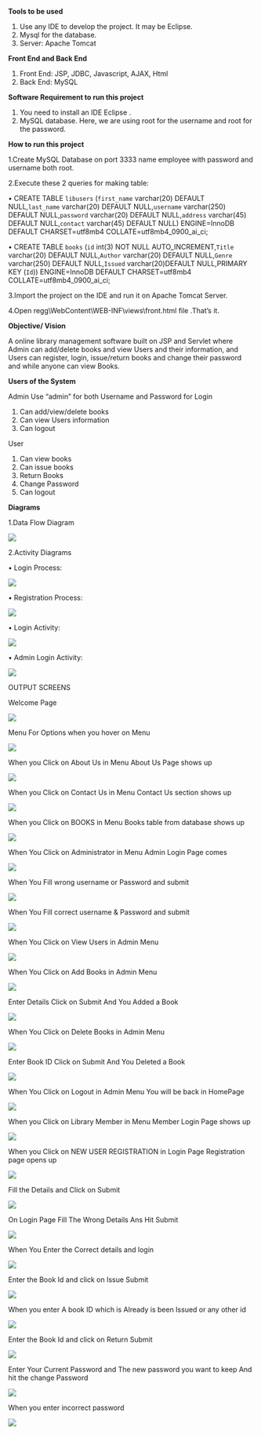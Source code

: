 <b>Tools to be used</b>
1.	Use any IDE to develop the project. It may be Eclipse.
2.	Mysql for the database.
3.	Server: Apache Tomcat

<b>Front End and Back End</b>
1.	Front End: JSP, JDBC, Javascript, AJAX, Html
2.	Back End: MySQL

<b>Software Requirement to run this project</b>
1.	You need to install an IDE Eclipse .
2.	MySQL database. Here, we are using root for the username and root for the password.

<b>How to run this project</b>

1.Create MySQL Database on port 3333 name employee with password and username both root. 

2.Execute these 2 queries for making table:

•	CREATE TABLE `libusers` (`first_name` varchar(20) DEFAULT NULL,`last_name` varchar(20) DEFAULT NULL,`username` varchar(250) DEFAULT NULL,`password` varchar(20) DEFAULT NULL,`address` varchar(45) DEFAULT NULL,`contact` varchar(45) DEFAULT NULL) ENGINE=InnoDB DEFAULT CHARSET=utf8mb4 COLLATE=utf8mb4_0900_ai_ci;

•	CREATE TABLE `books` (`id` int(3) NOT NULL AUTO_INCREMENT,`Title` varchar(20) DEFAULT NULL,`Author` varchar(20) DEFAULT NULL,`Genre` varchar(250) DEFAULT NULL,`Issued` varchar(20)DEFAULT NULL,PRIMARY KEY (`Id`)) ENGINE=InnoDB DEFAULT CHARSET=utf8mb4 COLLATE=utf8mb4_0900_ai_ci;

3.Import the project on the IDE and run it on Apache Tomcat Server.

4.Open  regg\WebContent\WEB-INF\views\front.html  file .That’s it.

<b>Objective/ Vision</b>

A online library management software built on JSP and Servlet where Admin can add/delete books and view Users and their information, and Users can register, login, issue/return books and change their password and while anyone can view Books.


<b>Users of the System</b>

Admin  Use “admin” for both Username and Password for Login

1.	Can add/view/delete books
2.	Can view Users information
3.	Can logout

User

1.	Can view books
2.	Can issue books
3.	Return Books
4.	Change Password
5.	Can logout



<b>Diagrams</b>
  
  
1.Data Flow Diagram
 
![](images2/dataflow.png)

2.Activity Diagrams

•	Login Process:
 
 ![](images2/loginproccess.png)
 
•	Registration Process:
 
 ![](images2/regproccess.png)
 
•	Login Activity:
 
 ![](images2/loginactivity.png)
 
•	Admin Login Activity:

![](images2/loginactivityadmin.png)
 
OUTPUT SCREENS

Welcome Page
 
 ![](images2/Front.png)

Menu For Options when you hover on Menu 

![](images2/Menu.png)

When you Click on About Us in Menu About Us Page shows up
 
 ![](images2/AboutUs.png)

When you Click on Contact Us in Menu Contact Us section shows up
 
 ![](images2/ContactUs.png)

When you Click on BOOKS in Menu Books table from database shows up 

![](images2/BooksShow.png)

When You Click on Administrator in Menu Admin Login Page comes

![](images2/AdminLogin.png)
 
When You Fill wrong username or Password and submit
 
 ![](images2/WrongDetailsAdmin.png)
 
When You Fill correct username & Password and submit
 
![](images2/Adminfrontwithmenu.png)

When You Click on View Users in Admin Menu

![](images2/ViewUsers.png)
 
When You Click on Add Books in Admin Menu
 
![](images2/AddBook.png)

Enter Details
Click on Submit And You Added a Book
 
 ![](images2/AddedBook.png)
 
When You Click on Delete Books in Admin Menu
 
![](images2/RemoveBook.png)

Enter Book ID
Click on Submit And You Deleted a Book 

![](images2/RemoveddBook.png)

When You Click on Logout in Admin Menu You will be back in HomePage
 
![](images2/Menu.png)

When you Click on Library Member in Menu Member Login Page shows up
 
 ![](images2/librarymemberlogin.png)

When you Click on NEW USER REGISTRATION in Login Page Registration page opens up

![](images2/NewRegistration.png)
 
Fill the Details and Click on Submit

![](images2/Successful.png)
 
On Login Page Fill The Wrong Details Ans Hit Submit

![](images2/WrongDetailsAdmin.png)
 
When You Enter the Correct details and login
 
 ![](images2/logged.png)

Enter the Book Id and click on Issue Submit 

![](images2/issuedabookalert.png)

When you enter A book ID which is Already is been Issued or any other id
 
 ![](images2/WrongDetailsAdmin.png)
 
Enter the Book Id and click on Return Submit
 
![](images2/returnabookalert.png)

Enter Your Current Password and The new password you want to keep And hit the change Password
 
![](images2/changepassword.png)

When you enter incorrect password

![](images2/WrongDetailsAdmin.png)

 </b>
